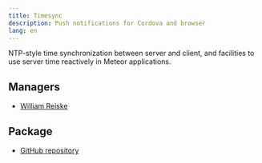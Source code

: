 ```yaml
---
title: Timesync
description: Push notifications for Cordova and browser
lang: en
---
```


NTP-style time synchronization between server and client, and facilities to use server time reactively in Meteor applications.

## Managers
* [William Reiske](https://github.com/sponsors/wreiske)

## Package
* [GitHub repository](https://github.com/Meteor-Community-Packages/meteor-timesync)

